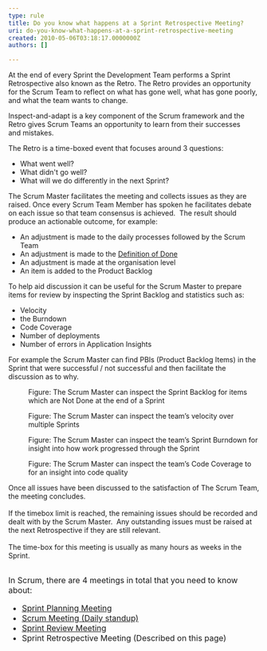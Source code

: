 ```yaml
---
type: rule
title: Do you know what happens at a Sprint Retrospective Meeting?
uri: do-you-know-what-happens-at-a-sprint-retrospective-meeting
created: 2010-05-06T03:18:17.0000000Z
authors: []

---
```




<span class='intro'> 
  <p>At the end of every Sprint the Development&#160;Team performs a Sprint Retrospective also&#160;known as the Retro.&#160;The Retro&#160;provides an opportunity for the Scrum&#160;Team&#160;to reflect on what has gone well, what has gone poorly, and what the team wants to change.&#160;<br></p>
<p>Inspect-and-adapt is a key component of the Scrum framework and the Retro&#160;gives Scrum Teams an opportunity to learn from their&#160;successes and&#160;mistakes.</p>
 </span>

<div>The Retro is a time-boxed event that focuses around 3 questions&#58;</div>
<div><ul><li>What went well?</li>
<li>What didn't go well?</li>
<li>What will we do differently in the next Sprint?</li></ul></div>
<div></div>
<div>The Scrum Master facilitates the meeting and&#160;collects issues as they are raised.&#160;Once every Scrum Team Member has spoken he&#160;facilitates debate on each issue&#160;so that team consensus is achieved.&#160; The result should produce an actionable outcome, for&#160;example&#58;</div>
<ul>
    <li>An adjustment&#160;is made to the daily processes followed by the Scrum Team</li>
    <li>An adjustment is made to the <a href="/Pages/RetrospectiveMeeting.aspx">Definition of Done</a></li>
    <li>An adjustment is made at the organisation level</li>
    <li>An item is added to the Product Backlog</li>
</ul>
<p>To help aid discussion it can be useful for the Scrum Master to prepare items for review by inspecting the Sprint Backlog and statistics such as&#58;</p>
<ul>
<li>Velocity<br></li>
<li>the Burndown</li>
<li>Code Coverage<br></li><li>Number of deployments<br></li><li>Number of errors in Application Insights​<br></li>
</ul>
<p>For example the Scrum Master can find PBIs (Product Backlog Items)&#160;in the Sprint that were successful / not successful and then facilitate the discussion as to why.
</p>

<dl class="image"><dt><img src="/PublishingImages/retrospective-meeting-1.jpg" alt="" /> </dt>
<dd>Figure&#58; The Scrum Master can inspect the Sprint Backlog for items which are Not Done at the end of a Sprint</dd></dl>

<dl class="image"><dt><img src="/PublishingImages/retrospective-meeting-2.jpg" alt="" /> </dt>
<dd>Figure&#58; The Scrum Master can inspect the team’s velocity over multiple Sprints</dd></dl>

<dl class="image"><dt><img src="/PublishingImages/retrospective-meeting-3.jpg" alt="" /> </dt>
<dd>Figure&#58; The Scrum Master can inspect the team’s Sprint Burndown for insight into how work progressed through the Sprint</dd></dl>

<dl class="image"><dt><img src="/PublishingImages/retrospective-meeting-4.jpg" alt="" /> </dt>
<dd>Figure&#58; The Scrum Master can inspect the team’s Code Coverage to for an insight into code quality</dd></dl>

<p>Once all issues have been discussed to the satisfaction of The Scrum Team, the meeting concludes.<br>
<br>
If the timebox limit is reached, the remaining issues should be recorded and dealt with by the Scrum&#160;Master.&#160; Any&#160;outstanding issues must be&#160;raised at the next Retrospective if they are still relevant.<br>
<br>
The time-box for this meeting is usually as many hours as weeks in the Sprint.<br></p>
<br>
<font size="+0" class="ms-rteCustom-GreyBox">In Scrum, there are 4 meeting​s in total&#160;that you need to know about&#58;
<ul>
    <li><a href="/Pages/SprintPlanningMeeting.aspx" title="Sprint Planning Meeting">Sprint Planning Meeting</a></li><li><a shape="rect" href="/Pages/DailyScrumUpdateTasks.aspx" title="Update tasks before Daily Scrum Meeting">Scrum Meeting (Daily standup)</a></li>
    <li><a shape="rect" href="/Pages/SprintReviewMeeting.aspx" title="Sprint Review Meeting">Sprint Review Meeting</a> </li>
    <li>Sprint Retrospective Meeting (Described on this page)​</li>
</ul>
</font>



